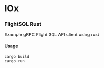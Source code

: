 # IOx 
### FlightSQL Rust
Example gRPC Flight SQL API client using rust

#### Usage
```
cargo build
cargo run
```
